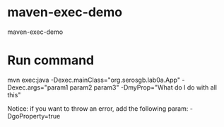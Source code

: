 # maven-exec-demo
maven-exec-demo

# Run command
mvn exec:java -Dexec.mainClass="org.serosgb.lab0a.App" -Dexec.args="param1 param2 param3" -DmyProp="What do I do with all this"

Notice: if you want to throw an error, add the following param:
-DgoProperty=true

